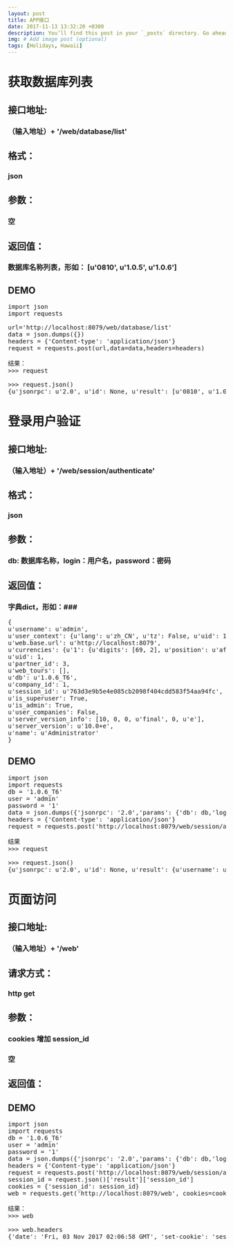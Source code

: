 ```yaml
---
layout: post
title: APP接口
date: 2017-11-13 13:32:20 +0300
description: You’ll find this post in your `_posts` directory. Go ahead and edit it and re-build the site to see your changes. # Add post description (optional)
img: # Add image post (optional)
tags: [Holidays, Hawaii]
---
```

# 获取数据库列表 #

## 接口地址: ##
### （输入地址）+ '/web/database/list' ###
## 格式： ##
### json ###
## 参数： ##
### 空 ###
## 返回值： ##
### 数据库名称列表，形如： [u'0810', u'1.0.5', u'1.0.6'] ###
## DEMO ##
<pre>
import json
import requests

url='http://localhost:8079/web/database/list'
data = json.dumps({})
headers = {'Content-type': 'application/json'}
request = requests.post(url,data=data,headers=headers)

结果：
>>> request
<Response [200]>
>>> request.json()
{u'jsonrpc': u'2.0', u'id': None, u'result': [u'0810', u'1.0.5', u'1.0.6', u'1.0.6-security', u'1.0.6-xiao']}
</pre>

# 登录用户验证 #
## 接口地址: ##
### （输入地址）+ '/web/session/authenticate' ###
## 格式： ##
### json ###
## 参数： ##
### db: 数据库名称，login：用户名，password：密码 ###
## 返回值： ##
### 字典dict，形如：###
<pre>
{
u'username': u'admin', 
u'user_context': {u'lang': u'zh_CN', u'tz': False, u'uid': 1}, 
u'web.base.url': u'http://localhost:8079', 
u'currencies': {u'1': {u'digits': [69, 2], u'position': u'after', u'symbol': u'\u20ac'}, u'8': {u'digits': [69, 2], u'position': u'after', u'symbol': u'\xa5'}, u'3': {u'digits': [69, 2], u'position': u'before', u'symbol': u'$'}},
u'uid': 1, 
u'partner_id': 3,
u'web_tours': [], 
u'db': u'1.0.6_T6', 
u'company_id': 1, 
u'session_id': u'763d3e9b5e4e085cb2098f404cdd583f54aa94fc', 
u'is_superuser': True, 
u'is_admin': True, 
u'user_companies': False, 
u'server_version_info': [10, 0, 0, u'final', 0, u'e'], 
u'server_version': u'10.0+e', 
u'name': u'Administrator'
}
</pre>
## DEMO ##
<pre>
import json
import requests
db = '1.0.6_T6'
user = 'admin'
password = '1'
data = json.dumps({'jsonrpc': '2.0','params': {'db': db,'login': user,'password': password}})
headers = {'Content-type': 'application/json'}
request = requests.post('http://localhost:8079/web/session/authenticate',data,headers=headers)

结果
>>> request
<Response [200]>
>>> request.json()
{u'jsonrpc': u'2.0', u'id': None, u'result': {u'username': u'admin', u'user_context': {u'lang': u'zh_CN', u'tz': False, u'uid': 1}, u'web.base.url': u'http://localhost:8079', u'currencies': {u'1': {u'digits': [69, 2], u'position': u'after', u'symbol': u'\u20ac'}, u'8': {u'digits': [69, 2], u'position': u'after', u'symbol': u'\xa5'}, u'3': {u'digits': [69, 2], u'position': u'before', u'symbol': u'$'}}, u'uid': 1, u'partner_id': 3, u'web_tours': [], u'db': u'1.0.6_T6', u'company_id': 1, u'session_id': u'763d3e9b5e4e085cb2098f404cdd583f54aa94fc', u'is_superuser': True, u'is_admin': True, u'user_companies': False, u'server_version_info': [10, 0, 0, u'final', 0, u'e'], u'server_version': u'10.0+e', u'name': u'Administrator'}}
</pre>
# 页面访问 #
## 接口地址: ##
### （输入地址）+ '/web' ###
## 请求方式： ##
### http get ###
## 参数： ##
### cookies 增加 session_id  ###
### 空 ###
## 返回值： ##
###  ###
## DEMO ##
<pre>
import json
import requests
db = '1.0.6_T6'
user = 'admin'
password = '1'
data = json.dumps({'jsonrpc': '2.0','params': {'db': db,'login': user,'password': password}})
headers = {'Content-type': 'application/json'}
request = requests.post('http://localhost:8079/web/session/authenticate',data,headers=headers)
session_id = request.json()['result']['session_id']
cookies = {'session_id': session_id}
web = requests.get('http://localhost:8079/web', cookies=cookies)

结果：
>>> web
<Response [200]>
>>> web.headers
{'date': 'Fri, 03 Nov 2017 02:06:58 GMT', 'set-cookie': 'session_id=73394e94eff0bed05076dd10f2b29b0bc2da4174; Path=/', 'content-length': '133077', 'content-type': 'text/html; charset=utf-8', 'server': 'Werkzeug/0.9.6 Python/2.7.9'}

</pre>
